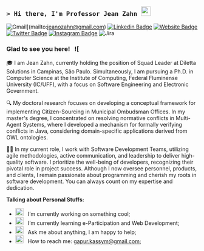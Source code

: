 ### <samp>&gt; Hi there, I'm Professor Jean Zahn <img src="https://media.giphy.com/media/hvRJCLFzcasrR4ia7z/giphy.gif" width="25"> </samp>

![Gmail](https://img.shields.io/badge/Gmail-D14836?style=for-the-badge&logo=gmail&logoColor=white)](mailto:jeanozahn@gmail.com)
[![Linkedin Badge](https://img.shields.io/badge/-LinkedIn-0e76a8?style=flat-square&logo=Linkedin&logoColor=white)](https://www.linkedin.com/in/jeanozahn/)
[![Website Badge](https://img.shields.io/badge/Website-3b5998?style=flat-square&logo=google-chrome&logoColor=white)](https://google.com)
[![Twitter Badge](https://img.shields.io/badge/-Twitter-00acee?style=flat-square&logo=Twitter&logoColor=white)](https://twitter.com/jeanozahn)
[![Instagram Badge](https://img.shields.io/badge/-Instagram-e4405f?style=flat-square&logo=Instagram&logoColor=white)](https://instagram.com/jeanzahn/)
![Jira](https://img.shields.io/badge/jira-%230A0FFF.svg?style=for-the-badge&logo=jira&logoColor=white)

### Glad to see you here! &nbsp; ![

🎓 I am Jean Zahn, currently holding the position of Squad Leader at Diletta Solutions in Campinas, São Paulo. Simultaneously, I am pursuing a Ph.D. in Computer Science at the Institute of Computing, Federal Fluminense University (IC/UFF), with a focus on Software Engineering and Electronic Government.

🔍 My doctoral research focuses on developing a conceptual framework for implementing Citizen-Sourcing in Municipal Ombudsman Offices. In my master's degree, I concentrated on resolving normative conflicts in Multi-Agent Systems, where I developed a mechanism for formally verifying conflicts in Java, considering domain-specific applications derived from OWL ontologies.

👨‍💻 In my current role, I work with Software Development Teams, utilizing agile methodologies, active communication, and leadership to deliver high-quality software. I prioritize the well-being of developers, recognizing their pivotal role in project success. Although I now oversee personnel, products, and clients, I remain passionate about programming and cherish my roots in software development. You can always count on my expertise and dedication.
  

**Talking about Personal Stuffs:**

- <img src="https://github.com/Gapur/Gapur/blob/main/assets/developer.gif?raw=true" width="21" />&nbsp;&nbsp; I’m currently working on something cool;
- <img src="https://github.com/Gapur/Gapur/blob/main/assets/lightning.gif?raw=true" width="21" />&nbsp;&nbsp; I’m currently learning e-Participation and Web Development;
- <img src="https://github.com/Gapur/Gapur/blob/main/assets/message.gif?raw=true" width="21" />&nbsp;&nbsp; Ask me about anything, I am happy to help;
- <img src="https://github.com/Gapur/Gapur/blob/main/assets/letterbox.gif?raw=true" width="21" />&nbsp;&nbsp; How to reach me: gapur.kassym@gmail.com;

</br>
